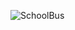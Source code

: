 ![SchoolBus](https://github.com/yuankong666/Ultimate-RAT-Collection/assets/128066597/e1a4ab97-33e3-41be-bb92-84fcc97a774a)
